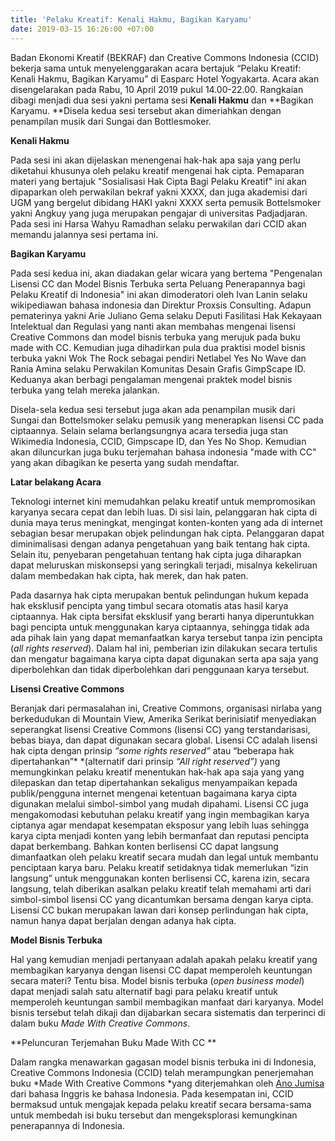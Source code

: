 ```yaml
---
title: 'Pelaku Kreatif: Kenali Hakmu, Bagikan Karyamu'
date: 2019-03-15 16:26:00 +07:00
---
```


Badan Ekonomi Kreatif (BEKRAF) dan Creative Commons Indonesia (CCID)  bekerja sama untuk menyelenggarakan acara bertajuk “Pelaku Kreatif: Kenali Hakmu, Bagikan Karyamu” di Easparc Hotel Yogyakarta. Acara akan disengelarakan pada Rabu, 10 April 2019 pukul 14.00-22.00. Rangkaian  dibagi menjadi dua sesi yakni pertama sesi **Kenali Hakmu**  dan **Bagikan Karyamu. **Disela kedua sesi tersebut akan dimeriahkan dengan penampilan musik dari  Sungai dan Bottlesmoker.

**Kenali Hakmu** 

Pada sesi  ini  akan dijelaskan menengenai hak-hak apa saja yang perlu  diketahui khusunya oleh pelaku kreatif mengenai hak cipta. Pemaparan materi yang bertajuk "Sosialisasi Hak Cipta Bagi Pelaku Kreatif" ini akan dipaparkan oleh perwakilan bekraf yakni XXXX, dan juga akademisi dari UGM yang bergelut dibidang HAKI yakni XXXX serta pemusik Bottelsmoker yakni Angkuy yang juga merupakan pengajar di universitas Padjadjaran. Pada sesi ini Harsa Wahyu Ramadhan selaku perwakilan dari CCID akan memandu jalannya sesi pertama ini.

**Bagikan Karyamu**

Pada sesi kedua ini, akan diadakan gelar wicara yang bertema "Pengenalan Lisensi CC dan Model Bisnis Terbuka serta Peluang Penerapannya bagi Pelaku Kreatif di Indonesia" ini akan dimoderatori oleh Ivan Lanin selaku wikipediawan bahasa indonesia dan Direktur Proxsis Consulting. Adapun pematerinya yakni Arie Juliano Gema selaku Deputi Fasilitasi Hak Kekayaan Intelektual dan Regulasi yang nanti akan membahas mengenai lisensi Creative Commons dan model bisnis terbuka yang merujuk pada buku made with CC. Kemudian juga dihadirkan pula dua praktisi model bisnis terbuka yakni Wok The Rock sebagai pendiri Netlabel Yes No Wave dan Rania Amina selaku Perwakilan Komunitas Desain Grafis GimpScape ID. Keduanya akan berbagi pengalaman mengenai praktek model bisnis terbuka yang telah mereka jalankan.

Disela-sela kedua sesi tersebut juga akan ada penampilan musik dari Sungai dan Bottelsmoker selaku pemusik yang menerapkan lisensi CC pada ciptaannya. Selain selama berlangsungnya acara tersedia juga stan Wikimedia Indonesia, CCID, Gimpscape ID, dan Yes No Shop. Kemudian akan diluncurkan juga buku terjemahan bahasa indonesia "made with CC" yang akan dibagikan ke peserta yang sudah mendaftar. 

**Latar belakang Acara**

Teknologi internet kini memudahkan pelaku kreatif untuk mempromosikan karyanya secara cepat dan lebih luas. Di sisi lain, pelanggaran hak cipta di dunia maya terus meningkat, mengingat konten-konten yang ada di internet sebagian besar merupakan objek pelindungan hak cipta. Pelanggaran dapat diminimalisasi dengan adanya pengetahuan yang baik tentang hak cipta. Selain itu, penyebaran pengetahuan tentang hak cipta juga diharapkan dapat meluruskan miskonsepsi yang seringkali terjadi, misalnya kekeliruan dalam membedakan hak cipta, hak merek, dan hak paten.

Pada dasarnya hak cipta merupakan bentuk pelindungan hukum kepada hak eksklusif pencipta yang timbul secara otomatis atas hasil karya ciptaannya. Hak cipta bersifat eksklusif yang berarti hanya diperuntukkan bagi pencipta untuk menggunakan karya ciptaannya, sehingga tidak ada ada pihak lain yang dapat memanfaatkan karya tersebut tanpa izin pencipta (*all rights reserved*). Dalam hal ini, pemberian izin dilakukan secara tertulis dan mengatur bagaimana karya cipta dapat digunakan serta apa saja yang diperbolehkan dan tidak diperbolehkan dari penggunaan karya tersebut.

**Lisensi Creative Commons**

Beranjak dari permasalahan ini, Creative Commons, organisasi nirlaba yang berkedudukan di Mountain View, Amerika Serikat berinisiatif menyediakan seperangkat lisensi Creative Commons (lisensi CC) yang terstandarisasi, bebas biaya, dan dapat digunakan secara global. Lisensi CC adalah lisensi hak cipta dengan prinsip *“some rights reserved”* atau “beberapa hak dipertahankan”* *(alternatif dari prinsip *“All right reserved”)* yang memungkinkan pelaku kreatif menentukan hak-hak apa saja yang yang dilepaskan dan tetap dipertahankan sekaligus menyampaikan kepada publik/pengguna internet mengenai ketentuan bagaimana karya cipta digunakan melalui simbol-simbol yang mudah dipahami. Lisensi CC juga mengakomodasi kebutuhan pelaku kreatif yang ingin membagikan karya ciptanya agar mendapat kesempatan eksposur yang lebih luas sehingga karya cipta menjadi konten yang lebih bermanfaat dan reputasi pencipta dapat berkembang. Bahkan konten berlisensi CC dapat langsung dimanfaatkan oleh pelaku kreatif secara mudah dan legal untuk membantu penciptaan karya baru. Pelaku kreatif setidaknya tidak memerlukan “izin langsung” untuk menggunakan konten berlisensi CC, karena izin, secara langsung, telah diberikan asalkan pelaku kreatif telah memahami arti dari simbol-simbol lisensi CC yang dicantumkan bersama dengan karya cipta. Lisensi CC bukan merupakan lawan dari konsep perlindungan hak cipta, namun hanya dapat berjalan dengan adanya hak cipta.

**Model Bisnis Terbuka**

Hal yang kemudian menjadi pertanyaan adalah apakah pelaku kreatif yang membagikan karyanya dengan lisensi CC dapat memperoleh keuntungan secara materi? Tentu bisa. Model bisnis terbuka (*open business model*) dapat menjadi salah satu alternatif bagi para pelaku kreatif untuk memperoleh keuntungan sambil membagikan manfaat dari karyanya. Model bisnis tersebut telah dikaji dan dijabarkan secara sistematis dan terperinci di dalam buku *Made With Creative Commons*. 

**Peluncuran Terjemahan Buku Made With CC **

Dalam rangka menawarkan gagasan model bisnis terbuka ini di Indonesia, Creative Commons Indonesia (CCID) telah merampungkan penerjemahan buku *Made With Creative Commons *yang diterjemahkan oleh [Ano Jumisa ](http://www.anojumisa.com/)dari bahasa Inggris ke bahasa Indonesia. Pada kesempatan ini, CCID bermaksud untuk mengajak kepada pelaku kreatif secara bersama-sama untuk membedah isi buku tersebut dan mengeksplorasi kemungkinan penerapannya di Indonesia.
